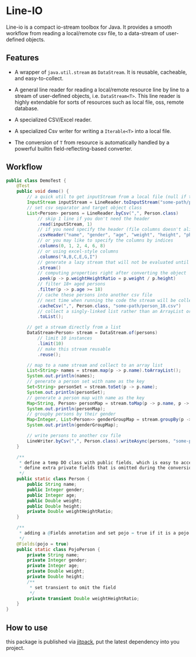 # Line-IO

Line-io is a compact io-stream toolbox for Java. 
It provides a smooth workflow from reading a local/remote csv file, 
to a data-stream of user-defined objects.

## Features
* A wrapper of `java.util.stream` as `DataStream`. 
It is reusable, cacheable, and easy-to-collect.

* A general line reader for reading a local/remote resource line by line to a stream of user-defined objects,
i.e. `DataStream<T>`.
This line reader is highly extendable for sorts of resources such as local file, oss, remote database.

* A specialized CSV/Excel reader.

* A specialized Csv writer for writing a `Iterable<T>` into a local file.

* The conversion of `T` from resource is automatically handled by a powerful builtin field-reflecting-based converter.

## Workflow
```java
public class DemoTest {
    @Test
    public void demo() {
        // a quick util to get inputStream from a local file (null if the file doesn't exists
        InputStream inputStream = LineReader.toInputStream("some-path/person.csv");
        // set csv separator and target object class
        List<Person> persons = LineReader.byCsv(",", Person.class)
            // skip 1 line if you don't need the header
            .read(inputStream, 1)
            // if you need specify the header (file columns doesn't align with the class fields)
            .csvHeader("name", "gender", "age", "weight", "height", "phone")
            // or you may like to specify the columns by indices
            .columns(0, 1, 2, 4, 6, 8)
            // or using excel-style columns
            .columns("A,B,C,E,G,I")
            // generate a lazy stream that will not be evaluated until collecting.
            .stream()
            // computing properties right after converting the object
            .peek(p -> p.weightHeightRatio = p.weight / p.height)
            // filter 18+ aged persons
            .filter(p -> p.age >= 18)
            // cache these persons into another csv file
            // next time when running the code the stream will be collected from the cached file
            .cacheCsv(",", Person.class, "some-path/person_18.csv")
            // collect a singly-linked list rather than an ArrayList or LinkedList
            .toList();

        // get a stream directly from a list
        DataStream<Person> stream = DataStream.of(persons)
            // limit 10 instances
            .limit(10)
            // make this stream reusable
            .reuse();

        // map to a name stream and collect to an array list
        List<String> names = stream.map(p -> p.name).toArrayList();
        System.out.println(names);
        // generate a person set with name as the key
        Set<String> personSet = stream.toSet(p -> p.name);
        System.out.println(personSet);
        // generate a person map with name as the key
        Map<String, Person> personMap = stream.toMap(p -> p.name, p -> p);
        System.out.println(personMap);
        // groupby persons by their gender
        Map<Integer, List<Person>> genderGroupMap = stream.groupBy(p -> p.gender, Collectors.toList());
        System.out.println(genderGroupMap);

        // write persons to another csv file
        LineWriter.byCsv(",", Person.class).writeAsync(persons, "some-path/person_dump.csv");
    }

    /**
     * define a temp DO class with public fields, which is easy to access than pojo (recommended way)
     * define extra private fields that is omitted during the conversion and could be computed afterwards
     */
    public static class Person {
        public String name;
        public Integer gender;
        public Integer age;
        public Double weight;
        public Double height;
        private Double weightHeightRatio;
    }

    /**
     * adding a @Fields annotation and set pojo = true if it is a pojo (only private fields are considered)
     */
    @Fields(pojo = true)
    public static class PojoPerson {
        private String name;
        private Integer gender;
        private Integer age;
        private Double weight;
        private Double height;
        /**
         * set transient to omit the field
         */
        private transient Double weightHeightRatio;
    }
}
```

## How to use
this package is published via [jitpack](https://www.jitpack.io/#wolray/line-io),
put the latest dependency into you project. 
